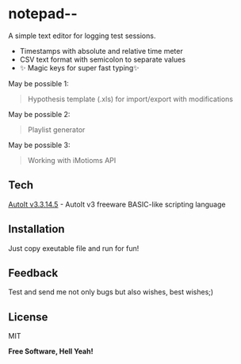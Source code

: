 # notepad--
A simple text editor for logging test sessions.
- Timestamps with absolute and relative time meter
- CSV text format with semicolon to separate values
- ✨ Magic keys for super fast typing✨

May be possible 1:
> Hypothesis template (.xls) for import/export with modifications

May be possible 2:
> Playlist generator

May be possible 3:
> Working with iMotioms API

## Tech

[AutoIt v3.3.14.5] - AutoIt v3 freeware BASIC-like scripting language 

## Installation

Just copy exeutable file and run for fun!

## Feedback 

Test and send me not only bugs but also wishes, best wishes;)

## License

MIT

**Free Software, Hell Yeah!**

   [AutoIt v3.3.14.5]: <https://www.autoitscript.com>
